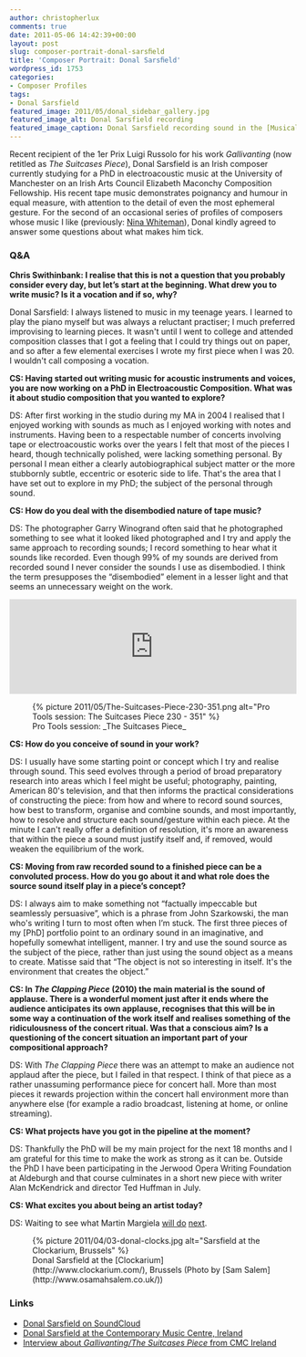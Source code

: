 ```yaml
---
author: christopherlux
comments: true
date: 2011-05-06 14:42:39+00:00
layout: post
slug: composer-portrait-donal-sarsﬁeld
title: 'Composer Portrait: Donal Sarsﬁeld'
wordpress_id: 1753
categories:
- Composer Profiles
tags:
- Donal Sarsfield
featured_image: 2011/05/donal_sidebar_gallery.jpg
featured_image_alt: Donal Sarsfield recording
featured_image_caption: Donal Sarsfield recording sound in the [Musical Instruments Museum](http://www.mim.be/en), Brussels
---
```


Recent recipient of the 1er Prix Luigi Russolo for his work _Gallivanting_ (now retitled as _The Suitcases Piece_), Donal Sarsfield is an Irish composer currently studying for a PhD in electroacoustic music at the University of Manchester on an Irish Arts Council Elizabeth Maconchy Composition Fellowship. His recent tape music demonstrates poignancy and humour in equal measure, with attention to the detail of even the most ephemeral gesture. For the second of an occasional series of profiles of composers whose music I like (previously: [Nina Whiteman](http://www.chrisswithinbank.net/2010/11/composer-portrait-nina-whiteman/)), Donal kindly agreed to answer some questions about what makes him tick.

### Q&A

**Chris Swithinbank: I realise that this is not a question that you probably consider every day, but let’s start at the beginning. What drew you to write music? Is it a vocation and if so, why?**

Donal Sarsfield: I always listened to music in my teenage years. I learned to play the piano myself but was always a reluctant practiser; I much preferred improvising to learning pieces. It wasn't until I went to college and attended composition classes that I got a feeling that I could try things out on paper, and so after a few elemental exercises I wrote my first piece when I was 20. I wouldn't call composing a vocation.

**CS: Having started out writing music for acoustic instruments and voices, you are now working on a PhD in Electroacoustic Composition. What was it about studio composition that you wanted to explore?**

DS: After first working in the studio during my MA in 2004 I realised that I enjoyed working with sounds as much as I enjoyed working with notes and instruments. Having been to a respectable number of concerts involving tape or electroacoustic works over the years I felt that most of the pieces I heard, though technically polished, were lacking something personal. By personal I mean either a clearly autobiographical subject matter or the more stubbornly subtle, eccentric or esoteric side to life. That's the area that I have set out to explore in my PhD; the subject of the personal through sound.

**CS: How do you deal with the disembodied nature of tape music?**

DS: The photographer Garry Winogrand often said that he photographed something to see what it looked liked photographed and I try and apply the same approach to recording sounds; I record something to hear what it sounds like recorded. Even though 99% of my sounds are derived from recorded sound I never consider the sounds I use as disembodied. I think the term presupposes the “disembodied” element in a lesser light and that seems an unnecessary weight on the work.

<p><iframe width="100%" height="166" scrolling="no" frameborder="no" src="https://w.soundcloud.com/player/?url=https%3A//api.soundcloud.com/tracks/75112065&amp;color=ff5500&amp;auto_play=false&amp;hide_related=false&amp;show_comments=true&amp;show_user=true&amp;show_reposts=false"></iframe></p>

<figure>
{% picture 2011/05/The-Suitcases-Piece-230-351.png alt="Pro Tools session: The Suitcases Piece 230 - 351" %}
<figcaption markdown="1">
Pro Tools session: _The Suitcases Piece_
</figcaption>
</figure>

**CS: How do you conceive of sound in your work?**

DS: I usually have some starting point or concept which I try and realise through sound. This seed evolves through a period of broad preparatory research into areas which I feel might be useful; photography, painting, American 80's television, and that then informs the practical considerations of constructing the piece: from how and where to record sound sources, how best to transform, organise and combine sounds, and most importantly, how to resolve and structure each sound/gesture within each piece. At the minute I can't really offer a definition of resolution, it's more an awareness that within the piece a sound must justify itself and, if removed, would weaken the equilibrium of the work.

**CS: Moving from raw recorded sound to a finished piece can be a convoluted process. How do you go about it and what role does the source sound itself play in a piece’s concept?**

DS: I always aim to make something not “factually impeccable but seamlessly persuasive”, which is a phrase from John Szarkowski, the man who's writing I turn to most often when I’m stuck. The first three pieces of my [PhD] portfolio point to an ordinary sound in an imaginative, and hopefully somewhat intelligent, manner. I try and use the sound source as the subject of the piece, rather than just using the sound object as a means to create. Matisse said that “The object is not so interesting in itself. It's the environment that creates the object.”

**CS: In _The Clapping Piece_ (2010) the main material is the sound of applause. There is a wonderful moment just after it ends where the audience anticipates its own applause, recognises that this will be in some way a continuation of the work itself and realises something of the ridiculousness of the concert ritual. Was that a conscious aim? Is a questioning of the concert situation an important part of your compositional approach?**

DS: With _The Clapping Piece_ there was an attempt to make an audience not applaud after the piece, but I failed in that respect. I think of that piece as a rather unassuming performance piece for concert hall. More than most pieces it rewards projection within the concert hall environment more than anywhere else (for example a radio broadcast, listening at home, or online streaming).

**CS: What projects have you got in the pipeline at the moment?**

DS: Thankfully the PhD will be my main project for the next 18 months and I am grateful for this time to make the work as strong as it can be. Outside the PhD I have been participating in the Jerwood Opera Writing Foundation at Aldeburgh and that course culminates in a short new piece with writer Alan McKendrick and director Ted Huffman in July.

**CS: What excites you about being an artist today?**

DS: Waiting to see what Martin Margiela [will do](http://www.independent.co.uk/life-style/fashion/features/martin-margiela-fashions-invisible-superstar-868562.html) [next](http://www.nytimes.com/2008/10/02/fashion/shows/02MARGIELA.html).

<figure>
{% picture 2011/04/03-donal-clocks.jpg alt="Sarsfield at the Clockarium, Brussels" %}
<figcaption markdown="1">
Donal Sarsfield at the [Clockarium](http://www.clockarium.com/), Brussels (Photo by [Sam Salem](http://www.osamahsalem.co.uk/))
</figcaption>
</figure>

### Links

- [Donal Sarsfield on SoundCloud](https://soundcloud.com/donalsarsfield)
- [Donal Sarsfield at the Contemporary Music Centre, Ireland](http://www.cmc.ie/composers/composer.cfm?composerID=186)
- [Interview about *Gallivanting/The Suitcases Piece* from CMC Ireland](https://audioboom.com/boos/336633-interview-with-donal-sarsfield)
